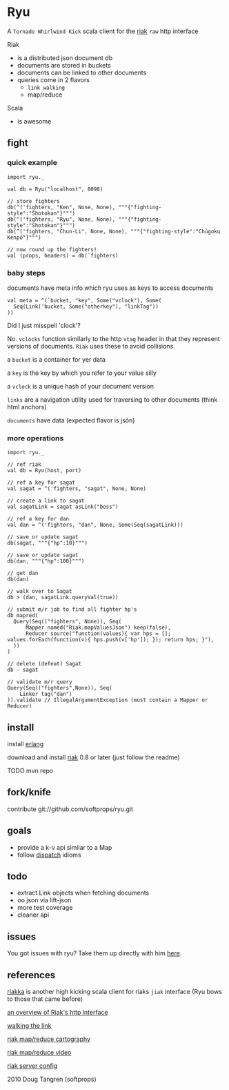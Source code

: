 # Ryu

A `Tornado Whirlwind Kick` scala client for the [riak](http://riak.basho.com/) `raw` http interface

Riak

* is a distributed json document db
* documents are stored in buckets
* documents can be linked to other documents
* queries come in 2 flavors
  * `link walking`
  * map/reduce

Scala

* is awesome

## fight

### quick example

    import ryu._
    
    val db = Ryu("localhost", 8098)
    
    // store fighters
    db(^('fighters, "Ken", None, None), """{"fighting-style":"Shotokan"}""")
    db(^('fighters, "Ryu", None, None), """{"fighting-style":"Shotokan"}""")
    db(^('fighters, "Chun-Li", None, None), """{"fighting-style":"Chūgoku Kenpō"}""")
    
    // now round up the fighters!
    val (props, headers) = db(`fighters)
    
### baby steps

documents have meta info which ryu uses as keys to access documents

    val meta = ^(`bucket, "key", Some("vclock"), Some(
      Seq(Link('bucket, Some("otherkey"), "linkTag"))
    ))

Did I just misspell 'clock'?

No. `vclocks` function similarly to the http `vtag` header in that they represent versions of documents. `Riak` uses these to avoid collisions.

a `bucket` is a container for yer data

a `key` is the key by which you refer to your value silly

a `vclock` is a unique hash of your document version

`links` are a navigation utility used for traversing to other documents (think html anchors)

`documents` have data (expected flavor is jsón)

### more operations

    import ryu._
    
    // ref riak
    val db = Ryu(host, port)
    
    // ref a key for sagat
    val sagat = ^('fighters, "sagat", None, None)
    
    // create a link to sagat 
    val sagatLink = sagat asLink("boss")
    
    // ref a key for dan
    val dan = ^('fighters, "dan", None, Some(Seq(sagatLink)))
    
    // save or update sagat
    db(sagat, """{"hp":10}""")
    
    // save or update sagat
    db(dan, """{"hp":100}""")
    
    // get dan
    db(dan)
    
    // walk over to Sagat
    db > (dan, sagatLink.queryVal(true))
  
    // submit m/r job to find all fighter hp's
    db mapred(
      Query(Seq(("fighters", None)), Seq(
          Mapper named("Riak.mapValuesJson") keep(false),
          Reducer source("function(values){ var hps = []; values.forEach(function(v){ hps.push(v['hp']); }); return hps; }"),
      ))
    )
    
    // delete (defeat) Sagat
    db - sagat
    
    // validate m/r query
    Query(Seq(("fighters",None)), Seq(
        Linker tag("dan")
    )).validate // IllegalArgumentException (must contain a Mapper or Reducer)

## install

install [erlang](http://gist.github.com/302327)

download and install [riak](http://bitbucket.org/basho/riak/get/riak-0.8.tar.gz) 0.8 or later (just follow the readme)

TODO mvn repo

## fork/knife

contribute git://github.com/softprops/ryu.git

## goals

* provide a k-v api similar to a Map
* follow [dispatch](http://github.com/softprops/Databinder-Dispatch) idioms

## todo

* extract Link objects when fetching documents
* oo json via lift-json
* more test coverage
* cleaner api

## issues

You got issues with ryu? Take them up directly with him [here](http://github.com/softprops/ryu/issues).

## references

[riakka](http://github.com/timperrett/riakka) is another high kicking scala client for riaks `jiak` interface (Ryu bows to those that came before)
 
[an overview of Riak's http interface](http://riak.basho.com/programming.html) 

[walking the link](http://blog.basho.com/2010/02/24/link-walking-by-example/)

[riak map/reduce cartography](http://blog.basho.com/2010/02/03/the-release-riak-0.8-and-javascript-map/reduce/)

[riak map/reduce video](http://vimeo.com/9188550)

[riak server config](http://riak.basho.com/basic-setup.html)
 
2010 Doug Tangren (softprops)